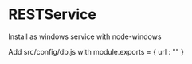 # RESTService

Install as windows service with node-windows

Add src/config/db.js with module.exports = {
                                url : ""
                          } 
